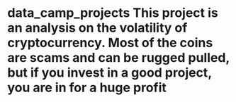 # data_camp_projects This project is an analysis on the volatility of cryptocurrency. Most of the coins are scams and can be rugged pulled, but if you invest in a good project, you are in for a huge profit
